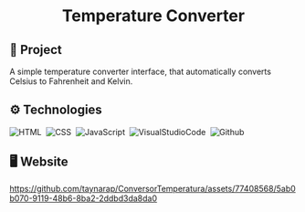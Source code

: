 <h1 align="center">
Temperature Converter  
</h1>

## 🔎 Project
A simple temperature converter interface, that automatically converts Celsius to Fahrenheit and Kelvin.

## ⚙️ Technologies

![HTML](https://img.shields.io/badge/-HTML-05122A?style=flat&logo=HTML5)&nbsp;
![CSS](https://img.shields.io/badge/-CSS-05122A?style=flat&logo=CSS3&logoColor=1572B6)&nbsp;
![JavaScript](https://img.shields.io/badge/-JavaScript-05122A?style=flat&logo=JavaScript)&nbsp;
![VisualStudioCode](https://img.shields.io/badge/-VisualStudioCode-05122A?style=flat&logo=VisualStudioCode)&nbsp;
![Github](https://img.shields.io/badge/-Github-05122A?style=flat&logo=github)&nbsp;

## 🖥️ Website

https://github.com/taynarap/ConversorTemperatura/assets/77408568/5ab0b070-9119-48b6-8ba2-2ddbd3da8da0
